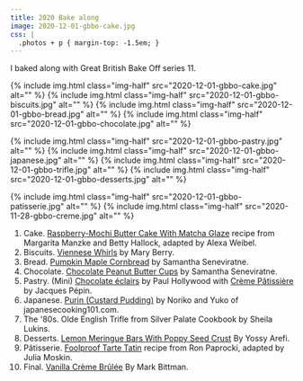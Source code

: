```yaml
---
title: 2020 Bake along
image: 2020-12-01-gbbo-cake.jpg
css: |
  .photos + p { margin-top: -1.5em; }
---
```


I baked along with Great British Bake Off series 11.

<div class="photos">
{% include img.html class="img-half" src="2020-12-01-gbbo-cake.jpg" alt="" %}
{% include img.html class="img-half" src="2020-12-01-gbbo-biscuits.jpg" alt="" %}
{% include img.html class="img-half" src="2020-12-01-gbbo-bread.jpg" alt="" %}
{% include img.html class="img-half" src="2020-12-01-gbbo-chocolate.jpg" alt="" %}

{% include img.html  class="img-half" src="2020-12-01-gbbo-pastry.jpg" alt="" %}
{% include img.html  class="img-half" src="2020-12-01-gbbo-japanese.jpg" alt="" %}
{% include img.html  class="img-half" src="2020-12-01-gbbo-trifle.jpg" alt="" %}
{% include img.html  class="img-half" src="2020-12-01-gbbo-desserts.jpg" alt="" %}

{% include img.html  class="img-half" src="2020-12-01-gbbo-patisserie.jpg" alt="" %}
{% include img.html  class="img-half" src="2020-11-28-gbbo-creme.jpg" alt="" %}
</div>


1. Cake. [Raspberry-Mochi Butter Cake With Matcha Glaze](https://cooking.nytimes.com/recipes/1020337-raspberry-mochi-butter-cake-with-matcha-glaze) recipe from Margarita Manzke and Betty Hallock, adapted by Alexa Weibel.
2. Biscuits. [Viennese Whirls](https://www.pbs.org/food/recipes/mary-berrys-viennese-whirls/) by Mary Berry.
3. Bread. [Pumpkin Maple Cornbread](https://cooking.nytimes.com/recipes/1020591-pumpkin-maple-cornbread) by Samantha Seneviratne.
4. Chocolate. [Chocolate Peanut Butter Cups](https://cooking.nytimes.com/recipes/1018460-chocolate-peanut-butter-cups) by Samantha Seneviratne.
5. Pastry. (Mini) [Chocolate éclairs](https://www.bbc.co.uk/food/recipes/pauls_chocolate_clairs_59944) by Paul Hollywood with [Crème Pâtissière](https://www.foodandwine.com/recipes/creme-patissiere) by Jacques Pépin.
6. Japanese. [Purin (Custard Pudding)](https://www.japanesecooking101.com/purin-custard-pudding-recipe/) by Noriko and Yuko of japanesecooking101.com.
7. The '80s. Olde English Trifle from Silver Palate Cookbook by Sheila Lukins.
8. Desserts. [Lemon Meringue Bars With Poppy Seed Crust](https://cooking.nytimes.com/recipes/1019277-lemon-meringue-bars-with-poppy-seed-crust) By Yossy Arefi.
9. Pâtisserie. [Foolproof Tarte Tatin](https://cooking.nytimes.com/recipes/1016883-foolproof-tarte-tatin) recipe from Ron Paprocki, adapted by Julia Moskin.
10. Final. [Vanilla Crème Brûlée](https://cooking.nytimes.com/recipes/9039-vanilla-creme-brulee) By Mark Bittman.
